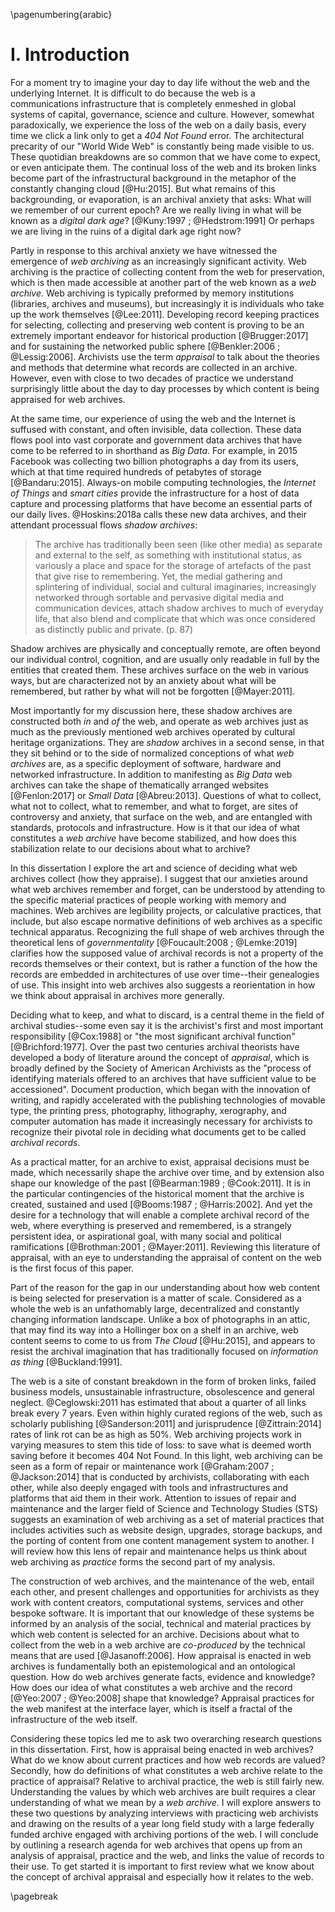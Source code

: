 \pagenumbering{arabic}

# I. Introduction

For a moment try to imagine your day to day life without the web and the underlying Internet. It is difficult to do because the web is a communications infrastructure that is completely enmeshed in global systems of capital, governance, science and culture. However, somewhat paradoxically, we experience the loss of the web on a daily basis, every time we click a link only to get a *404 Not Found* error. The architectural precarity of our "World Wide Web" is constantly being made visible to us. These quotidian breakdowns are so common that we have come to expect, or even anticipate them. The continual loss of the web and its broken links become part of the infrastructural background in the metaphor of the constantly changing cloud [@Hu:2015]. But what remains of this backgrounding, or evaporation, is an archival anxiety that asks: What will we remember of our current epoch? Are we really living in what will be known as a *digital dark age*? [@Kuny:1997 ; @Hedstrom:1991] Or perhaps we are living in the ruins of a digital dark age right now?

Partly in response to this archival anxiety we have witnessed the emergence of
*web archiving* as an increasingly significant activity. Web archiving is the
practice of collecting content from the web for preservation, which is then made
accessible at another part of the web known as a *web archive*. Web archiving is
typically preformed by memory institutions (libraries, archives and museums),
but increasingly it is individuals who take up the work themselves [@Lee:2011].
Developing record keeping practices for selecting, collecting and preserving web
content is proving to be an extremely important endeavor for historical
production [@Brugger:2017] and for sustaining the networked public sphere
[@Benkler:2006 ; @Lessig:2006]. Archivists use the term *appraisal* to talk
about the theories and methods that determine what records are collected in an
archive. However, even with close to two decades of practice we understand
surprisingly little about the day to day processes by which content is being
appraised for web archives. 

At the same time, our experience of using the web and the Internet is suffused
with constant, and often invisible, data collection. These data flows pool into
vast corporate and government data archives that have come to be referred to in
shorthand as *Big Data*. For example, in 2015 Facebook was collecting two
billion photographs a day from its users, which at that time required hundreds
of petabytes of storage [@Bandaru:2015]. Always-on mobile computing
technologies, the *Internet of Things* and *smart cities* provide the
infrastructure for a host of data capture and processing platforms that have
become an essential parts of our daily lives. @Hoskins:2018a calls these new
data archives, and their attendant processual flows *shadow archives*:

> The archive has traditionally been seen (like other media) as separate 
> and external to the self, as something with institutional status, as
> variously a place and space for the storage of artefacts of the past 
> that give rise to remembering. Yet, the medial gathering and splintering 
> of individual, social and cultural imaginaries, increasingly networked 
> through sortable and pervasive digital media and communication devices, 
> attach shadow archives to much of everyday life, that also blend and 
> complicate that which was once considered as distinctly public and private.
> (p. 87)

Shadow archives are physically and conceptually remote, are often beyond our
individual control, cognition, and are usually only readable in full by the
entities that created them. These archives surface on the web in various ways,
but are characterized not by an anxiety about what will be remembered, but
rather by what will not be forgotten [@Mayer:2011].

Most importantly for my discussion here, these shadow archives are constructed
both *in* and *of* the web, and operate as web archives just as much as the
previously mentioned web archives operated by cultural heritage organizations.
They are *shadow* archives in a second sense, in that they sit behind or to the
side of normalized conceptions of what *web archives* are, as a specific
deployment of software, hardware and networked infrastructure. In addition to
manifesting as *Big Data* web archives can take the shape of thematically
arranged websites [@Fenlon:2017] or *Small Data* [@Abreu:2013]. Questions of
what to collect, what not to collect, what to remember, and what to forget, are
sites of controversy and anxiety, that surface on the web, and are entangled
with standards, protocols and infrastructure. How is it that our idea of what
constitutes a *web archive* have become stabilized, and how does this
stabilization relate to our decisions about what to archive?
 
In this dissertation I explore the art and science of deciding what web archives
collect (how they appraise). I suggest that our anxieties around what web
archives remember and forget, can be understood by attending to the specific
material practices of people working with memory and machines. Web archives are
legibility projects, or calculative practices, that include, but also escape
normative definitions of web archives as a specific technical apparatus.
Recognizing the full shape of web archives through the theoretical lens of
*governmentality* [@Foucault:2008 ; @Lemke:2019] clarifies how the supposed
value of archival records is not a property of the records themselves or their
context, but is rather a function of the how the records are embedded in
architectures of use over time--their genealogies of use. This insight into web
archives also suggests a reorientation in how we think about appraisal in
archives more generally.

Deciding what to keep, and what to discard, is a central theme in the field of
archival studies--some even say it is the archivist's first and most important
responsibility [@Cox:1988] or "the most significant archival function"
[@Brichford:1977]. Over the past two centuries archival theorists have developed
a body of literature around the concept of *appraisal*, which is broadly defined
by the Society of American Archivists as the "process of identifying materials
offered to an archives that have sufficient value to be accessioned". Document
production, which began with the innovation of writing, and rapidly accelerated
with the publishing technologies of movable type, the printing press,
photography, lithography, xerography, and computer automation has made it
increasingly necessary for archivists to recognize their pivotal role in
deciding what documents get to be called *archival records*.

As a practical matter, for an archive to exist, appraisal decisions must be
made, which necessarily shape the archive over time, and by extension also shape
our knowledge of the past [@Bearman:1989 ; @Cook:2011]. It is in the particular
contingencies of the historical moment that the archive is created, sustained
and used [@Booms:1987 ; @Harris:2002]. And yet the desire for a technology that
will enable a complete archival record of the web, where everything is preserved
and remembered, is a strangely persistent idea, or aspirational goal, with many
social and political ramifications [@Brothman:2001 ; @Mayer:2011]. Reviewing
this literature of appraisal, with an eye to understanding the appraisal of
content on the web is the first focus of this paper.

Part of the reason for the gap in our understanding about how web content is
being selected for preservation is a matter of scale. Considered as a whole the
web is an unfathomably large, decentralized and constantly changing information
landscape. Unlike a box of photographs in an attic, that may find its way into a
Hollinger box on a shelf in an archive, web content seems to come to us from
*The Cloud* [@Hu:2015], and appears to resist the archival imagination that has
traditionally focused on *information as thing* [@Buckland:1991].

The web is a site of constant breakdown in the form of broken links, failed
business models, unsustainable infrastructure, obsolescence and general neglect.
@Ceglowski:2011 has estimated that about a quarter of all links break every 7
years. Even within highly curated regions of the web, such as scholarly
publishing [@Sanderson:2011] and jurisprudence [@Zittrain:2014] rates of link
rot can be as high as 50%. Web archiving projects work in varying measures to
stem this tide of loss: to save what is deemed worth saving before it becomes
404 Not Found. In this light, web archiving can be seen as a form of repair or
maintenance work [@Graham:2007 ; @Jackson:2014] that is conducted by archivists,
collaborating with each other, while also deeply engaged with tools and
infrastructures and platforms that aid them in their work. Attention to issues
of repair and maintenance and the larger field of Science and Technology Studies
(STS) suggests an examination of web archiving as a set of material practices
that includes activities such as website design, upgrades, storage backups, and
the porting of content from one content management system to another. I will
review how this lens of repair and maintenance helps us think about web
archiving as *practice* forms the second part of my analysis.

The construction of web archives, and the maintenance of the web, entail each
other, and present challenges and opportunities for archivists as they work with
content creators, computational systems, services and other bespoke software. It
is important that our knowledge of these systems be informed by an analysis of
the social, technical and material practices by which web content is selected
for an archive. Decisions about what to collect from the web in a web archive
are *co-produced* by the technical means that are used [@Jasanoff:2006]. How
appraisal is enacted in web archives is fundamentally both an epistemological
and an ontological question. How do web archives generate facts, evidence and
knowledge? How does our idea of what constitutes a web archive and the record
[@Yeo:2007 ; @Yeo:2008] shape that knowledge?  Appraisal practices for the web
manifest at the interface layer, which is itself a fractal of the infrastructure
of the web itself.

Considering these topics led me to ask two overarching research questions in
this dissertation. First, how is appraisal being enacted in web archives? What
do we know about current practices and how web records are valued? Secondly, how
do definitions of what constitutes a web archive relate to the practice of
appraisal? Relative to archival practice, the web is still fairly new.
Understanding the values by which web archives are built requires a clear
understanding of what we mean by a *web archive*. I will explore answers to
these two questions by analyzing interviews with practicing web archivists and
drawing on the results of a year long field study with a large federally funded
archive engaged with archiving portions of the web. I will conclude by outlining
a research agenda for web archives that opens up from an analysis of appraisal,
practice and the web, and links the value of records to their use. To get
started it is important to first review what we know about the concept of
archival appraisal and especially how it relates to the web.

\pagebreak
